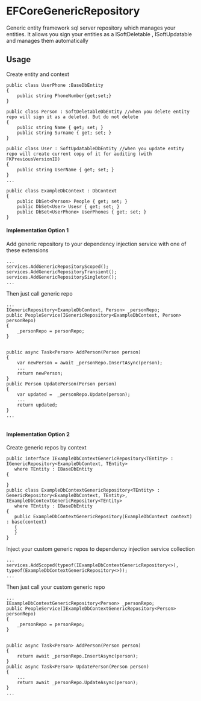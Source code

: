 # EFCoreGenericRepository
Generic entity framework sql server repository which manages your entities. It allows you sign your entities as a ISoftDeletable , ISoftUpdatable and manages them automatically

## Usage ##
Create entity and context
````
public class UserPhone :BaseDbEntity
{
    public string PhoneNumber{get;set;}
}

public class Person : SoftDeletableDbEntity //when you delete entity repo will sign it as a deleted. But do not delete 
{
    public string Name { get; set; }
    public string Surname { get; set; }
}

public class User : SoftUpdatableDbEntity //when you update entity repo will create current copy of it for auditing (with FKPreviousVersionID)
{
    public string UserName { get; set; }
}
...

public class ExampleDbContext : DbContext
{
    public DbSet<Person> People { get; set; }
    public DbSet<User> Usesr { get; set; }
    public DbSet<UserPhone> UserPhones { get; set; }
}
````
#### Implementation Option 1 ####

Add generic repository to your dependency injection service with one of these extensions
````
...
services.AddGenericRepositoryScoped();
services.AddGenericRepositoryTransient();
services.AddGenericRepositorySingleton();
...
````

Then just call generic repo 

````    
...
IGenericRepository<ExampleDbContext, Person> _personRepo;
public PeopleService(IGenericRepository<ExampleDbContext, Person> personRepo)
{
    _personRepo = personRepo;
}


public async Task<Person> AddPerson(Person person)
{         
    var newPerson = await _personRepo.InsertAsync(person);
    ...
    return newPerson;        
}
public Person UpdatePerson(Person person)
{         
    var updated =  _personRepo.Update(person);
    ...
    return updated;        
}
...
        
````
#### Implementation Option 2 ####
 Create generic repos by context
 
 ````
public interface IExampleDbContextGenericRepository<TEntity> : IGenericRepository<ExampleDbContext, TEntity>
    where TEntity : IBaseDbEntity
{

}
public class ExampleDbContextGenericRepository<TEntity> : GenericRepository<ExampleDbContext, TEntity>, IExampleDbContextGenericRepository<TEntity>
    where TEntity : IBaseDbEntity
{
    public ExampleDbContextGenericRepository(ExampleDbContext context) : base(context)
    {
    }
}
 ````
 
Inject your custom generic repos to dependency injection service collection
 ````
...
services.AddScoped(typeof(IExampleDbContextGenericRepository<>), typeof(ExampleDbContextGenericRepository<>));  
...
 ````

Then just call your custom generic repo 
````    
...
IExampleDbContextGenericRepository<Person> _personRepo;
public PeopleService(IExampleDbContextGenericRepository<Person> personRepo)
{
    _personRepo = personRepo;
}


public async Task<Person> AddPerson(Person person)
{         
    return await _personRepo.InsertAsync(person);       
}
public async Task<Person> UpdatePerson(Person person)
{         
    ...
    return await _personRepo.UpdateAsync(person);          
}
...
        
````



